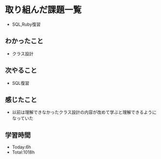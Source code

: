 # 取り組んだ課題一覧
- SQL,Ruby復習
## わかったこと
- クラス設計
## 次やること
- SQL復習
## 感じたこと
- 以前は理解できなかったクラス設計の内容が改めて学ぶと理解できるようになっていた
## 学習時間
- Today:6h
- Total:1018h
